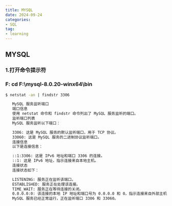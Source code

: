 ```yaml
---
title: MYSQL
date: 2024-09-24
categories: 
- SQL
tag:
- learning
---
```


## MYSQL

### 1.打开命令提示符
### F: cd F:\mysql-8.0.20-winx64\bin

``` bash
$ netstat -an | findstr 3306
```


``` bash
   MySQL 服务监听端口
   端口信息
   使用 netstat 命令和 findstr 命令列出了 MySQL 服务监听的端口。
   监听端口列表
   MySQL 服务监听以下端口：

   3306: 这是 MySQL 服务的默认监听端口，用于 TCP 协议。
   33060: 这是 MySQL 服务的二进制协议监听端口。
   连接信息
   以下是连接信息：

   ::1:3306: 这是 IPv6 地址和端口 3306 的连接。
   ::1: 这是 IPv6 地址，指示连接来自本地主机。
   连接状态
   连接状态如下：

   LISTENING: 服务正在监听该端口。
   ESTABLISHED: 服务正在处理该连接。
   TIME_WAIT: 服务正在等待连接的关闭。
   0.0.0.0:0: 该连接的本地 IP 地址和端口号为 0.0.0.0 和 0，指示连接来自外部主机。
   MySQL 服务已经正常运行，正在监听端口 3306 和 33060。
```